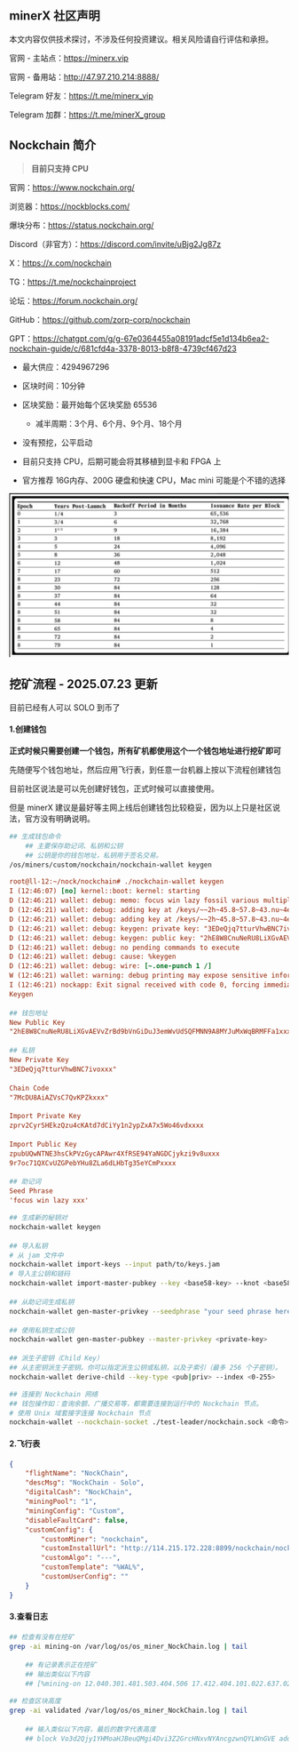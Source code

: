 ## minerX 社区声明

本文内容仅供技术探讨，不涉及任何投资建议。相关风险请自行评估和承担。

官网 - 主站点：https://minerx.vip

官网 - 备用站：http://47.97.210.214:8888/

Telegram 好友：https://t.me/minerx_vip

Telegram 加群：https://t.me/minerX_group





## Nockchain 简介

> **目前只支持 CPU**



官网：https://www.nockchain.org/

浏览器：https://nockblocks.com/

爆块分布：https://status.nockchain.org/

Discord（非官方）：https://discord.com/invite/uBjg2Jg87z

X：https://x.com/nockchain

TG：https://t.me/nockchainproject

论坛：https://forum.nockchain.org/

GitHub：https://github.com/zorp-corp/nockchain

GPT：https://chatgpt.com/g/g-67e0364455a08191adcf5e1d134b6ea2-nockchain-guide/c/681cfd4a-3378-8013-b8f8-4739cf467d23




- 最大供应：4294967296
- 区块时间：10分钟
- 区块奖励：最开始每个区块奖励 65536
  - 减半周期：3个月、6个月、9个月、18个月


- 没有预挖，公平启动
- 目前只支持 CPU，后期可能会将其移植到显卡和 FPGA 上
- 官方推荐 16G内存、200G 硬盘和快速 CPU，Mac mini 可能是个不错的选择



![image-20250517131629102](images/image-20250517131629102.png)



## 挖矿流程 - 2025.07.23 更新

目前已经有人可以 SOLO 到币了

#### 1.创建钱包

**正式时候只需要创建一个钱包，所有矿机都使用这个一个钱包地址进行挖矿即可**

先随便写个钱包地址，然后应用飞行表，到任意一台机器上按以下流程创建钱包

目前社区说法是可以先创建好钱包，正式时候可以直接使用。

但是 minerX 建议是最好等主网上线后创建钱包比较稳妥，因为以上只是社区说法，官方没有明确说明。

```sh
## 生成钱包命令
	## 主要保存助记词、私钥和公钥
	## 公钥是你的钱包地址，私钥用于签名交易。
/os/miners/custom/nockchain/nockchain-wallet keygen
```



```ini
root@ll-12:~/nock/nockchain# ./nockchain-wallet keygen
I (12:46:07) [no] kernel::boot: kernel: starting
D (12:46:21) wallet: debug: memo: focus win lazy fossil various multiply ski ramp avoid room bring devote dress name medal tornado below hundred giggle mind marine announce detect diagram
D (12:46:21) wallet: debug: adding key at /keys/~~2h~45.8~57.8~43.nu~4e.e~52.~55.8~4c.i~58.~47.v~41.~45.~56.v~5a.r~42.d9b~56.n~47.i~44.u~4a.3em~57.v~55.d~53.~51.~46.~4d.~4e.~4e.9~41.8~4d.~59.~4a.u~4d.x~57.q~42.~52.~4d.~46.~46.a1zex~52.w~51.6~54.drr~58.oi~54.~45.j~47.~53.~4c.a~56.q~41.v~58.~56.x~43.kwzrre~57.~5a.b~56.~59.~4d.p~4c.x~5a.t~53.nbs~4a.c44~58.~50.nha~44.~55.x4d7/pub/m
D (12:46:21) wallet: debug: adding key at /keys/~~2h~45.8~57.8~43.nu~4e.e~52.~55.8~4c.i~58.~47.v~41.~45.~56.v~5a.r~42.d9b~56.n~47.i~44.u~4a.3em~57.v~55.d~53.~51.~46.~4d.~4e.~4e.9~41.8~4d.~59.~4a.u~4d.x~57.q~42.~52.~4d.~46.~46.a1zex~52.w~51.6~54.drr~58.oi~54.~45.j~47.~53.~4c.a~56.q~41.v~58.~56.x~43.kwzrre~57.~5a.b~56.~59.~4d.p~4c.x~5a.t~53.nbs~4a.c44~58.~50.nha~44.~55.x4d7/prv/m
D (12:46:21) wallet: debug: keygen: private key: "3EDeQjq7tturVhwBNC7ivovNhpH2VszGkhM5mN7qTsLZ"
D (12:46:21) wallet: debug: keygen: public key: "2hE8W8CnuNeRU8LiXGvAEVvZrBd9bVnGiDuJ3emWvUdSQFMNN9A8MYJuMxWqBRMFFa1zexRwQ6TdrrXoiTEjGSLaVqAvXVxCkwzrreWZbVYMpLxZtSnbsJc44XPnhaDUx4d7"
D (12:46:21) wallet: debug: no pending commands to execute
D (12:46:21) wallet: debug: cause: %keygen
D (12:46:21) wallet: debug: wire: [~.one-punch 1 /]
W (12:46:21) wallet: warning: debug printing may expose sensitive information
I (12:46:21) nockapp: Exit signal received with code 0, forcing immediate save
Keygen

## 钱包地址
New Public Key
"2hE8W8CnuNeRU8LiXGvAEVvZrBd9bVnGiDuJ3emWvUdSQFMNN9A8MYJuMxWqBRMFFa1xxx"

## 私钥
New Private Key
"3EDeQjq7tturVhwBNC7ivoxxx"

Chain Code
"7McDU8AiAZVsC7QvKPZkxxx"

Import Private Key
zprv2CyrSHEkzQzu4cKAtd7dCiYy1n2ypZxA7x5Wo46vdxxxx

Import Public Key
zpubUQwNTNE3hsCkPVzGycAPAwr4XfRSE94YaNGDCjykzi9v8uxxx
9r7oc71QXCvUZGPebYHu8ZLa6dLHbTg35eYCmPxxxx

## 助记词
Seed Phrase
'focus win lazy xxx'
```



```sh
## 生成新的秘钥对
nockchain-wallet keygen

## 导入私钥
# 从 jam 文件中
nockchain-wallet import-keys --input path/to/keys.jam
# 导入主公钥和链码
nockchain-wallet import-master-pubkey --key <base58-key> --knot <base58-chain-code>

## 从助记词生成私钥
nockchain-wallet gen-master-privkey --seedphrase "your seed phrase here"

## 使用私钥生成公钥
nockchain-wallet gen-master-pubkey --master-privkey <private-key>

## 派生子密钥（Child Key）
## 从主密钥派生子密钥。你可以指定派生公钥或私钥，以及子索引（最多 256 个子密钥）。
nockchain-wallet derive-child --key-type <pub|priv> --index <0-255>
```



```sh
## 连接到 Nockchain 网络
## 钱包操作如：查询余额、广播交易等，都需要连接到运行中的 Nockchain 节点。
# 使用 Unix 域套接字连接 Nockchain 节点
nockchain-wallet --nockchain-socket ./test-leader/nockchain.sock <命令>
```



#### 2.飞行表

```json
{
    "flightName": "NockChain",
    "descMsg": "NockChain - Solo",
    "digitalCash": "NockChain",
    "miningPool": "1",
    "miningConfig": "Custom",
    "disableFaultCard": false,
    "customConfig": {
        "customMiner": "nockchain",
        "customInstallUrl": "http://114.215.172.228:8899/nockchain/nockchain-20250723.03.tar.gz",
        "customAlgo": "---",
        "customTemplate": "%WAL%",
        "customUserConfig": ""
    }
}
```



#### 3.查看日志

```sh
## 检查有没有在挖矿
grep -ai mining-on /var/log/os/os_miner_NockChain.log | tail

    ## 有记录表示正在挖矿
    ## 输出类似以下内容
    ## [%mining-on 12.040.301.481.503.404.506 17.412.404.101.022.637.021 1.154.757.196.846.835.552 12.582.351.418.886.020.622 6.726.267.510.179.724.279]
```



```sh
## 检查区块高度
grep -ai validated /var/log/os/os_miner_NockChain.log | tail

	## 输入类似以下内容，最后的数字代表高度
	## block Vo3d2Qjy1YHMoaHJBeuQMgi4Dvi3Z2GrcHNxvNYAncgzwnQYLWnGVE added to validated blocks at 2
```



